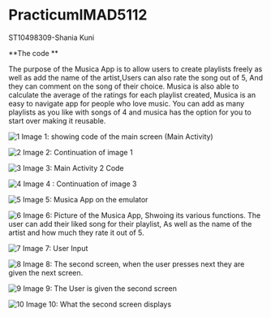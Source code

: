 # PracticumIMAD5112
ST10498309-Shania Kuni 

**The code **

The purpose of the Musica App is to allow users to create playlists freely as well as add the name of the artist,Users can also rate the song out of 5, And they can comment on the song of their choice. 
Musica is also able to calculate the average of the ratings for each playlist created, Musica is an easy to navigate app for people who love music.
You can add as many playlists as you like with songs of 4 and musica has the option for you to start over making it reusable. 

![1](https://github.com/user-attachments/assets/6c0c9113-72b2-44c9-bb14-62e5d4b30382)
Image 1: showing code of the main screen (Main Activity) 

![2](https://github.com/user-attachments/assets/0cc12acf-83ef-4663-8ba0-11e9db77f9d8)
Image 2: Continuation of image 1 

![3](https://github.com/user-attachments/assets/0f541a03-345f-4183-a13e-caa5d21328e0)
Image 3: Main Activity 2 Code 

![4](https://github.com/user-attachments/assets/2c45e441-907e-432d-9d89-1aee045c27c3)
Image 4 : Continuation of image 3 

![5](https://github.com/user-attachments/assets/3f1d9fa3-5550-43b9-9598-c752ffb1fe3e)
Image 5: Musica App on the emulator 

![6](https://github.com/user-attachments/assets/465d88d9-2cee-481b-a2ab-c07b4fbf7cac)
Image 6: Picture of the Musica App, Shwoing its various functions. The user can add their liked song for their playlist, As well as the name of the artist and how much they rate it out of 5.

![7](https://github.com/user-attachments/assets/c4dd6264-de21-4331-8c1f-0aa53daf524a)
Image 7: User Input 

![8](https://github.com/user-attachments/assets/4e5273eb-113b-4110-b71b-601e1db28ec5)
Image 8: The second screen, when the user presses next they are given the next screen. 

![9](https://github.com/user-attachments/assets/f1efbe30-2ef2-4e4a-84d2-729a8d07bb67)
Image 9: The User is given the second screen 

![10](https://github.com/user-attachments/assets/b0857182-25e8-4392-b87c-9ccfd0e04a39)
Image 10: What the second screen displays 












